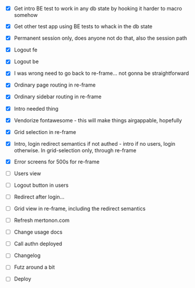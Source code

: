 - [x] Get intro BE test to work in any db state by hooking it harder to macro somehow
- [x] Get other test app using BE tests to whack in the db state
- [x] Permanent session only, does anyone not do that, also the session path
- [x] Logout fe
- [x] Logout be
- [x] I was wrong need to go back to re-frame... not gonna be straightforward
- [x] Ordinary page routing in re-frame
- [x] Ordinary sidebar routing in re-frame
- [x] Intro needed thing

- [x] Vendorize fontawesome - this will make things airgappable, hopefully
- [x] Grid selection in re-frame
- [x] Intro, login redirect semantics if not authed - intro if no users, login otherwise. In grid-selection only, through re-frame
- [x] Error screens for 500s for re-frame
- [ ] Users view
- [ ] Logout button in users
- [ ] Redirect after login...
- [ ] Grid view in re-frame, including the redirect semantics
- [ ] Refresh mertonon.com

- [ ] Change usage docs
- [ ] Call authn deployed
- [ ] Changelog
- [ ] Futz around a bit
- [ ] Deploy
